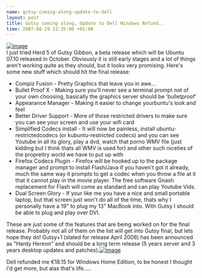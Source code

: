 ```yaml
--- 
name: gutsy-coming-along-update-to-dell 
layout: post 
title: Gutsy coming along, Update to Dell Windows Refund.. 
time: 2007-08-29 22:35:00 +01:00 
---
```


[![image](http://www.ubuntu.com/themes/ubuntu07/images/ubuntulogo.png)](http://www.ubuntu.com/themes/ubuntu07/images/ubuntulogo.png)  
I just tried Herd 5 of Gutsy Gibbon, a beta release which will be Ubuntu
07.10 released in October. Obviously it is still early stages and a lot
of things aren't working quite as they should, but it looks very
promising. Here's some new stuff which should hit the final release:  
-   Compiz Fusion - Pretty Graphics that leave you in awe...
-   Bullet Proof X - Making sure you'll never see a terminal prompt not
    of your own choosing, basically the graphics server should be
    'bulletproof'
-   Appearance Manager - Making it easier to change yourbuntu's look and
    feel
-   Better Driver Support - More of those restricted drivers to make
    sure you can see your screen and use your wifi card
-   Simplified Codecs install - It will now be painless, install
    ubuntu-restrictedcodecs (or kubuntu-restricted codecs) and you can
    see Youtube in all its glory, play a dvd, watch that porno WMV file
    (just kidding but I think thats all WMV is used for) and other such
    niceties of the propreitry world we have to put up with
-   Firefox Codecs Plugin - Firefox will be hooked up to the package
    manager and prompt to install Flash/Java if you haven't got it
    already, much the same way it prompts to get a codec when you throw
    a file at it that it cannot play in the movie player. The free
    software Gnash replacement for Flash will come as standard and can
    play Youtube Vids.
-   Dual Screen Glory - If your like me you have a nice and small
    portable laptop, but that screen just won't do all of the time,
    thats why I personally have a 19" to plug my 13" MacBook into. With
    Gutsy I should be able to plug and play over DVI.

These are just some of the features that are being worked on for the
final release. Probably not all of them on the list will get into Gutsy
final, but lets hope they do! Gutsy+1 (slated for release April 2008)
has been announced as "Hardy Hereon" and should be a long term release
(5 years server and 3 years desktop updates and
patches).[![image](http://blog.kir.com/archives/dell_logo2.jpg)](http://blog.kir.com/archives/dell_logo2.jpg)  
  
Dell refunded me €18.15 for Windows Home Edition, to be honest I thought
I'd get more, but alas that's life.....
